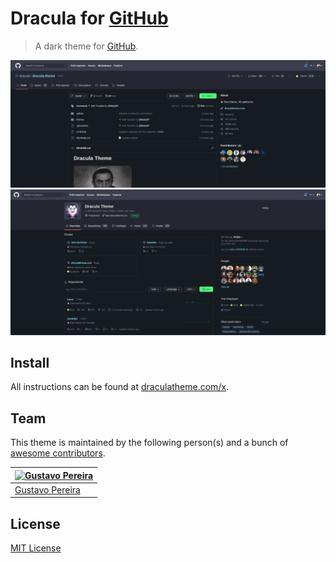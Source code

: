 # Dracula for [GitHub](https://github.com/)

> A dark theme for [GitHub](https://github.com/).

![Screenshot](./screenshot.png)
![Screenshot](./screenshot-2.png)

## Install

All instructions can be found at [draculatheme.com/x](https://draculatheme.com/github).

## Team

This theme is maintained by the following person(s) and a bunch of [awesome contributors](https://github.com/dracula/template/graphs/contributors).

[![Gustavo Pereira](https://github.com/oguhpereira.png?size=100)](https://github.com/oguhpereira) |
--- |
[Gustavo Pereira](https://github.com/oguhpereira) |

## License

[MIT License](./LICENSE)